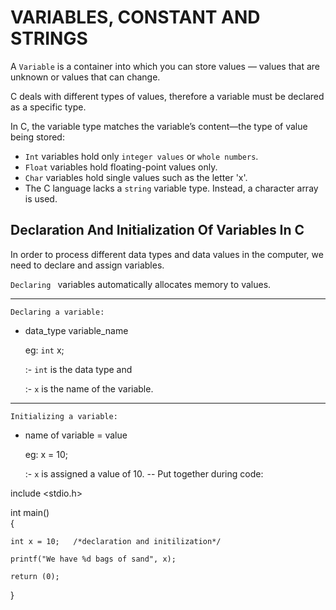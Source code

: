 # VARIABLES, CONSTANT AND STRINGS

A `Variable` is a container into which you can store
values — values that are unknown or values that can change.

C deals with different types of values, therefore a variable must be declared as a specific type.

In C, the variable type matches the variable’s content—the type of value being stored:

- `Int` variables hold only `integer values` or `whole numbers`.
- `Float` variables hold floating-point values only.
- `Char` variables hold single values such as the letter 'x'.
- The C language lacks a `string` variable type.
Instead, a character array is used.

## Declaration And Initialization Of Variables In C

In order to process different data types and data values in the computer, we need to declare and assign variables.

`Declaring ` variables automatically allocates memory to values.

----
`Declaring a variable:`

- data_type variable_name

    eg: `int` x;

    :- `int` is the data type and

    :- `x` is the name of the variable.

----
`Initializing a variable:`

- name of variable = value

    eg: x = 10;

    :- `x` is assigned a value of 10.
--
Put together during code:

include <stdio.h>

int main()  
{

    int x = 10;   /*declaration and initilization*/

    printf("We have %d bags of sand", x); 

    return (0);
}

